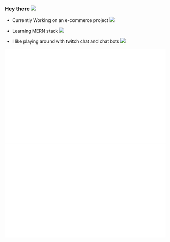 ### Hey there ![](https://cdn.betterttv.net/emote/5c0e1a3c6c146e7be4ff5c0c/2x)

- Currently Working on an e-commerce project ![](https://cdn.betterttv.net/emote/5e9643a2d023b362f6381be1/1x)

- Learning MERN stack ![](https://cdn.betterttv.net/emote/5b490e73cf46791f8491f6f4/1x) 

- I like playing around with twitch chat and chat bots ![](https://cdn.betterttv.net/emote/5803757f3d506fea7ee35267/1x)




![](https://raw.githubusercontent.com/BinDruid/MyStats/master/generated/overview.svg#gh-dark-mode-only) ![](https://raw.githubusercontent.com/BinDruid/MyStats/master/generated/languages.svg#gh-dark-mode-only)
